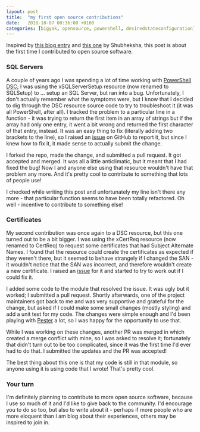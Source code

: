 ```yaml
---
layout: post
title:  "my first open source contributions"
date:   2018-10-07 00:36:00 +0100
categories: [bigyak, opensource, powershell, desiredstateconfiguration]
---
```

Inspired by [this blog entry](https://medium.freecodecamp.org/a-beginners-very-bumpy-journey-through-the-world-of-open-source-4d108d540b39) and [this one](https://medium.freecodecamp.org/new-contributors-to-open-source-please-blog-more-920af14cffd) by Shubheksha, this post is about the first time I contributed to open source software.

### SQL Servers
A couple of years ago I was spending a lot of time working with [PowerShell DSC](https://docs.microsoft.com/en-us/powershell/dsc/overview); I was using the xSQLServerSetup resource (now renamed to SQLSetup) to ... setup an SQL Server, but ran into a bug. Unfortunately, I don't actually remember what the symptoms were, but I know that I decided to dig through the DSC resource source code to try to troubleshoot it (it was all PowerShell, after all). I tracked the problem to a particular line in a function - it was trying to return the first item in an array of strings but if the array had only one entry, it went a bit wrong and returned the first character of that entry, instead. It was an easy thing to fix (literally adding two brackets to the line), so I raised an [issue](https://github.com/PowerShell/SqlServerDsc/issues/21) on GitHub to report it, but since I knew how to fix it, it made sense to actually submit the change.

I forked the repo, made the change, and submitted a pull request. It got accepted and merged. It was all a little anticlimatic, but it meant that I had fixed the bug! Now I and anyone else using that resource wouldn't have that problem any more. And it's pretty cool to contribute to something that lots of people use!

I checked while writing this post and unfortunately my line isn't there any more - that particular function seems to have been totally refactored. Oh well - incentive to contribute to something else!

### Certificates
My second contribution was once again to a DSC resource, but this one turned out to be a bit bigger. I was using the xCertReq resource (now renamed to CertReq) to request some certificates that had Subject Alternate Names. I found that the resource could create the certificates as expected if they weren't there, but it seemed to behave strangely if I changed the SAN - it wouldn't notice that the SAN was incorrect, and therefore wouldn't create a new certificate. I raised an [issue](https://github.com/PowerShell/CertificateDsc/issues/61) for it and started to try to work out if I could fix it.

I added some code to the module that resolved the issue. It was ugly but it worked; I submitted a pull request. Shortly afterwards, one of the project maintainers got back to me and was very supportive and grateful for the change, but asked if I could make some small changes (mostly styling) and add a unit test for my code. The changes were simple enough and I'd been playing with [Pester](https://github.com/pester/Pester) a lot, so I was happy for the opportunity to use that.

While I was working on these changes, another PR was merged in which created a merge conflict with mine, so I was asked to resolve it; fortunately that didn't turn out to be too complicated, since it was the first time I'd ever had to do that. I submitted the updates and the PR was accepted! 

The best thing about this one is that my code is still in that module, so anyone using it is using code that I wrote! That's pretty cool.

### Your turn
I'm definitely planning to contribute to more open source software, because I use so much of it and I'd like to give back to the community. I'd encourage you to do so too, but also to write about it - perhaps if more people who are more eloquent than I am blog about their experiences, others may be inspired to join in.